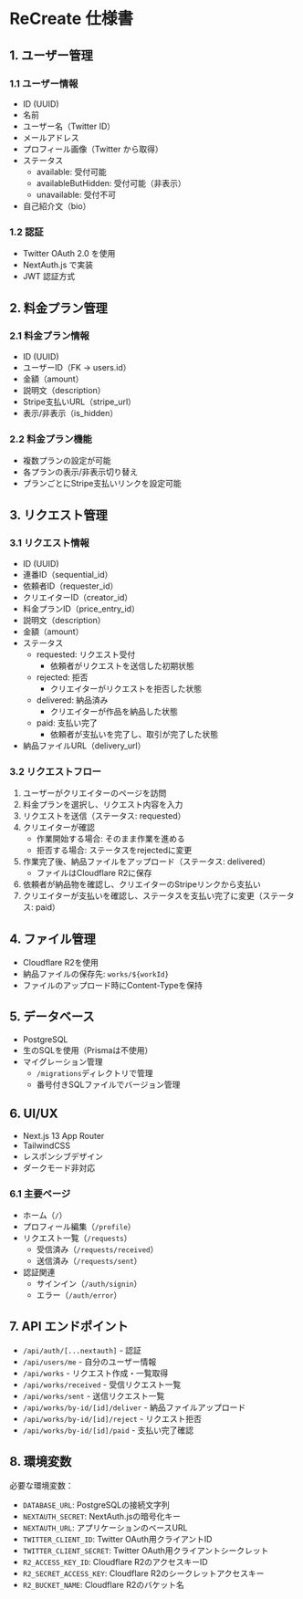 # ReCreate 仕様書

## 1. ユーザー管理

### 1.1 ユーザー情報
- ID (UUID)
- 名前
- ユーザー名（Twitter ID）
- メールアドレス
- プロフィール画像（Twitter から取得）
- ステータス
  - available: 受付可能
  - availableButHidden: 受付可能（非表示）
  - unavailable: 受付不可
- 自己紹介文（bio）

### 1.2 認証
- Twitter OAuth 2.0 を使用
- NextAuth.js で実装
- JWT 認証方式

## 2. 料金プラン管理

### 2.1 料金プラン情報
- ID (UUID)
- ユーザーID（FK -> users.id）
- 金額（amount）
- 説明文（description）
- Stripe支払いURL（stripe_url）
- 表示/非表示（is_hidden）

### 2.2 料金プラン機能
- 複数プランの設定が可能
- 各プランの表示/非表示切り替え
- プランごとにStripe支払いリンクを設定可能

## 3. リクエスト管理

### 3.1 リクエスト情報
- ID (UUID)
- 連番ID（sequential_id）
- 依頼者ID（requester_id）
- クリエイターID（creator_id）
- 料金プランID（price_entry_id）
- 説明文（description）
- 金額（amount）
- ステータス
  - requested: リクエスト受付
    - 依頼者がリクエストを送信した初期状態
  - rejected: 拒否
    - クリエイターがリクエストを拒否した状態
  - delivered: 納品済み
    - クリエイターが作品を納品した状態
  - paid: 支払い完了
    - 依頼者が支払いを完了し、取引が完了した状態
- 納品ファイルURL（delivery_url）

### 3.2 リクエストフロー
1. ユーザーがクリエイターのページを訪問
2. 料金プランを選択し、リクエスト内容を入力
3. リクエストを送信（ステータス: requested）
4. クリエイターが確認
   - 作業開始する場合: そのまま作業を進める
   - 拒否する場合: ステータスをrejectedに変更
5. 作業完了後、納品ファイルをアップロード（ステータス: delivered）
   - ファイルはCloudflare R2に保存
6. 依頼者が納品物を確認し、クリエイターのStripeリンクから支払い
7. クリエイターが支払いを確認し、ステータスを支払い完了に変更（ステータス: paid）

## 4. ファイル管理
- Cloudflare R2を使用
- 納品ファイルの保存先: `works/${workId}`
- ファイルのアップロード時にContent-Typeを保持

## 5. データベース
- PostgreSQL
- 生のSQLを使用（Prismaは不使用）
- マイグレーション管理
  - `/migrations`ディレクトリで管理
  - 番号付きSQLファイルでバージョン管理

## 6. UI/UX
- Next.js 13 App Router
- TailwindCSS
- レスポンシブデザイン
- ダークモード非対応

### 6.1 主要ページ
- ホーム（`/`）
- プロフィール編集（`/profile`）
- リクエスト一覧（`/requests`）
  - 受信済み（`/requests/received`）
  - 送信済み（`/requests/sent`）
- 認証関連
  - サインイン（`/auth/signin`）
  - エラー（`/auth/error`）

## 7. API エンドポイント
- `/api/auth/[...nextauth]` - 認証
- `/api/users/me` - 自分のユーザー情報
- `/api/works` - リクエスト作成・一覧取得
- `/api/works/received` - 受信リクエスト一覧
- `/api/works/sent` - 送信リクエスト一覧
- `/api/works/by-id/[id]/deliver` - 納品ファイルアップロード
- `/api/works/by-id/[id]/reject` - リクエスト拒否
- `/api/works/by-id/[id]/paid` - 支払い完了確認

## 8. 環境変数
必要な環境変数：
- `DATABASE_URL`: PostgreSQLの接続文字列
- `NEXTAUTH_SECRET`: NextAuth.jsの暗号化キー
- `NEXTAUTH_URL`: アプリケーションのベースURL
- `TWITTER_CLIENT_ID`: Twitter OAuth用クライアントID
- `TWITTER_CLIENT_SECRET`: Twitter OAuth用クライアントシークレット
- `R2_ACCESS_KEY_ID`: Cloudflare R2のアクセスキーID
- `R2_SECRET_ACCESS_KEY`: Cloudflare R2のシークレットアクセスキー
- `R2_BUCKET_NAME`: Cloudflare R2のバケット名 